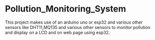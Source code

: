 # Pollution_Monitoring_System
This project makes use of an arduino uno or esp32 and various other sensors like DHT11,MQ135 and various other sensors to monitor pollution and display on a LCD and on web page using esp32. 
